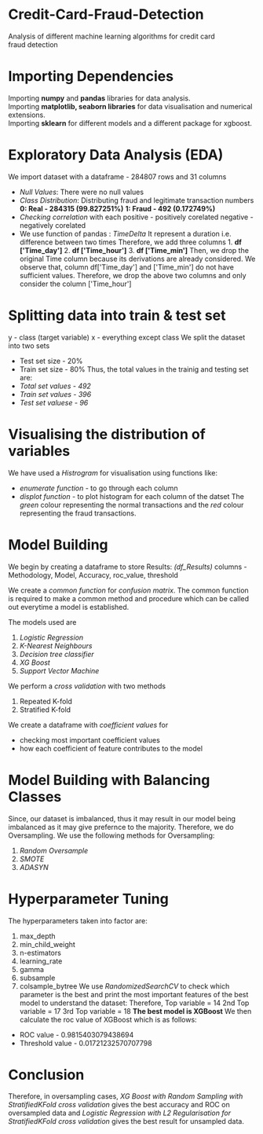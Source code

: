 # Credit-Card-Fraud-Detection
Analysis of different machine learning algorithms for credit card fraud detection

# Importing Dependencies 
Importing **numpy** and **pandas** libraries for data analysis.<br>
Importing **matplotlib, seaborn libraries** for data visualisation and numerical extensions.<br>
Importing **sklearn** for different models and a different package for xgboost.<br>

# Exploratory Data Analysis (EDA)
We import dataset with a dataframe - 284807 rows and 31 columns<br>
- _Null Values_: There were no null values 
- _Class Distribution_: Distributing fraud and legitimate transaction numbers
             **0: Real - 284315  (99.827251%)**
             **1: Fraud - 492    (0.172749%)**
- _Checking correlation_ with each 
             positive - positively corelated
             negative - negatively corelated
- We use function of pandas : _TimeDelta_
             It represent a duration i.e. difference between two times 
             Therefore, we add three columns 
                       1. **df ['Time_day']**
                       2. **df ['Time_hour']**
                       3. **df ['Time_min']**
              Then, we drop the original Time column because its derivations are already considered.
              We observe that, column df['Time_day'] and ['Time_min'] do not have sufficient values.
              Therefore, we drop the above two columns and only consider the column ['Time_hour']
       
# Splitting data into train & test set
y - class (target variable)
x - everything except class
We split the dataset into two sets
- Test set size - 20%
- Train set size - 80%
Thus, the total values in the trainig and testing set are:
- _Total set values - 492_
- _Train set values - 396_
- _Test set valuese - 96_

# Visualising the distribution of variables
We have used a _Histrogram_ for visualisation using functions like:
- _enumerate function_ - to go through each column
- _displot function_ - to plot histogram for each column of the datset
The _green_ colour representing the normal transactions and
the _red_ colour representing the fraud transactions.

# Model Building
We begin by creating a dataframe to store Results: 
             _(df_Results)_
             columns - Methodology, Model, Accuracy, roc_value, threshold

We create a _common function_ for _confusion matrix_.
The common function is required to make a common method and procedure which can be called out everytime a model is established.

The models used are
1. _Logistic Regression_
2. _K-Nearest Neighbours_
3. _Decision tree classifier_
4.  _XG Boost_
5.   _Support Vector Machine_
             
We perform a _cross validation_ with two methods
1. Repeated K-fold
2. Stratified K-fold

We create a dataframe with _coefficient values_ for 
- checking most important coefficient values
- how each coefficient of feature contributes to the model

# Model Building with Balancing Classes
Since, our dataset is imbalanced, thus it may result in our model being imbalanced as it may give prefernce to the majority.
Therefore, we do Oversampling.
We use the following methods for Oversampling:
1. _Random Oversample_
2. _SMOTE_
3. _ADASYN_
      
# Hyperparameter Tuning
The hyperparameters taken into factor are:
1. max_depth
2. min_child_weight
3. n-estimators
4. learning_rate
5. gamma
6. subsample
7. colsample_bytree
 We use _RandomizedSearchCV_ to check which parameter is the best and print the most important features of the best model to understand the dataset:
 Therefore,  Top variable = 14
             2nd Top variable = 17
             3rd Top variable = 18
 **The best model is XGBoost**
 We then calculate the roc value of XGBoost which is as follows: 
- ROC value - 0.9815403079438694
- Threshold value - 0.01721232570707798
             
 # Conclusion
 Therefore, in oversampling cases, _XG Boost with Random Sampling with StratifiedKFold cross validation_ gives the best accuracy and ROC on oversampled data
 and _Logistic Regression with L2 Regularisation for StratifiedKFold cross validation_ gives the best result for unsampled data.


 
 
  






           
             
